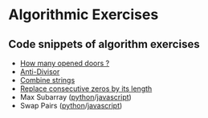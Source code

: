 # Algorithmic Exercises

## Code snippets of algorithm exercises

+ [How many opened doors ?](../main/how_many_opened_doors.py)
+ [Anti-Divisor](../main/anti_divisor.py)
+ [Combine strings](../main/combine_strings.py)
+ [Replace consecutive zeros by its length](../main/replace_consecutive_zeros_by_its_length.py)
+ Max Subarray ([python](../main/max_subarray.py)/[javascript](../main/maxSubarray.js))
+ Swap Pairs ([python](../main/swap_pairs.py)/[javascript](../main/swapPairs.js))

